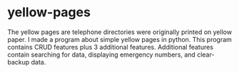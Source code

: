 # yellow-pages
The yellow pages are telephone directories were originally printed on yellow paper.
I made a program about simple yellow pages in python.
This program contains CRUD features plus 3 additional features.
Additional features contain searching for data, displaying emergency numbers, and clear-backup data.




